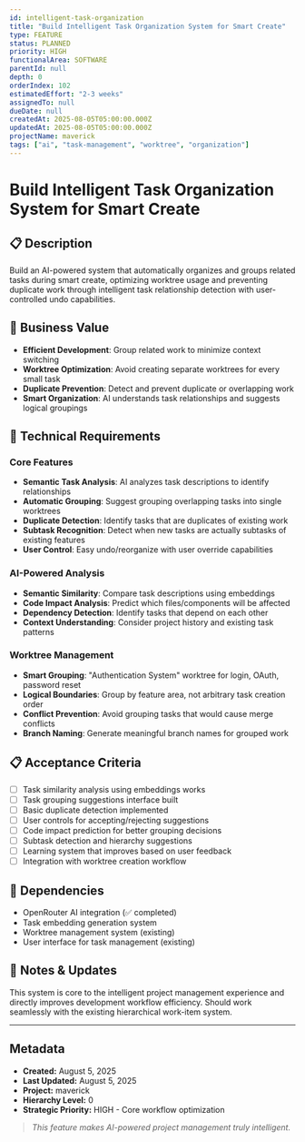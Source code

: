 ```yaml
---
id: intelligent-task-organization
title: "Build Intelligent Task Organization System for Smart Create"
type: FEATURE
status: PLANNED
priority: HIGH
functionalArea: SOFTWARE
parentId: null
depth: 0
orderIndex: 102
estimatedEffort: "2-3 weeks"
assignedTo: null
dueDate: null
createdAt: 2025-08-05T05:00:00.000Z
updatedAt: 2025-08-05T05:00:00.000Z
projectName: maverick
tags: ["ai", "task-management", "worktree", "organization"]
---
```


# Build Intelligent Task Organization System for Smart Create

## 📋 Description
Build an AI-powered system that automatically organizes and groups related tasks during smart create, optimizing worktree usage and preventing duplicate work through intelligent task relationship detection with user-controlled undo capabilities.

## 🎯 Business Value
- **Efficient Development**: Group related work to minimize context switching
- **Worktree Optimization**: Avoid creating separate worktrees for every small task
- **Duplicate Prevention**: Detect and prevent duplicate or overlapping work
- **Smart Organization**: AI understands task relationships and suggests logical groupings

## 🔧 Technical Requirements

### Core Features
- **Semantic Task Analysis**: AI analyzes task descriptions to identify relationships
- **Automatic Grouping**: Suggest grouping overlapping tasks into single worktrees
- **Duplicate Detection**: Identify tasks that are duplicates of existing work
- **Subtask Recognition**: Detect when new tasks are actually subtasks of existing features
- **User Control**: Easy undo/reorganize with user override capabilities

### AI-Powered Analysis
- **Semantic Similarity**: Compare task descriptions using embeddings
- **Code Impact Analysis**: Predict which files/components will be affected
- **Dependency Detection**: Identify tasks that depend on each other
- **Context Understanding**: Consider project history and existing task patterns

### Worktree Management
- **Smart Grouping**: "Authentication System" worktree for login, OAuth, password reset
- **Logical Boundaries**: Group by feature area, not arbitrary task creation order
- **Conflict Prevention**: Avoid grouping tasks that would cause merge conflicts
- **Branch Naming**: Generate meaningful branch names for grouped work

## 📋 Acceptance Criteria
- [ ] Task similarity analysis using embeddings works
- [ ] Task grouping suggestions interface built
- [ ] Basic duplicate detection implemented
- [ ] User controls for accepting/rejecting suggestions
- [ ] Code impact prediction for better grouping decisions
- [ ] Subtask detection and hierarchy suggestions
- [ ] Learning system that improves based on user feedback
- [ ] Integration with worktree creation workflow

## 🔗 Dependencies
- OpenRouter AI integration (✅ completed)
- Task embedding generation system
- Worktree management system (existing)
- User interface for task management (existing)

## 💬 Notes & Updates
This system is core to the intelligent project management experience and directly improves development workflow efficiency. Should work seamlessly with the existing hierarchical work-item system.

---

## Metadata
- **Created:** August 5, 2025
- **Last Updated:** August 5, 2025
- **Project:** maverick
- **Hierarchy Level:** 0
- **Strategic Priority:** HIGH - Core workflow optimization

> _This feature makes AI-powered project management truly intelligent._